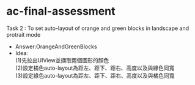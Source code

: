 # ac-final-assessment

Task 2 : To set auto-layout of orange and green blocks in landscape and protrait mode

* Answer:OrangeAndGreenBlocks
* Idea:<br>(1)先拉出UIView並擷取兩個圖形的顏色<br>(2)設定橘色auto-layout為距左、距下、距右、高度以及與綠色同寬<br>(3)設定綠色auto-layout為距左、距下、距右、高度以及與橘色同寬

